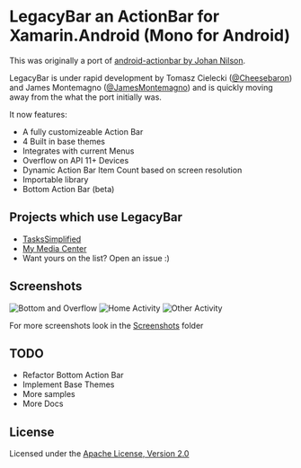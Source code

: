 LegacyBar an ActionBar for Xamarin.Android (Mono for Android)
===================

This was originally a port of [android-actionbar by Johan Nilson](https://github.com/johannilsson/android-actionbar). 

LegacyBar is under rapid development by Tomasz Cielecki ([@Cheesebaron](http://www.twitter.com/Cheesebaron)) and James Montemagno ([@JamesMontemagno](http://www.twitter.com/jamesmontemagno)) and is quickly moving away from the what the port initially was.

It now features:
* A fully customizeable Action Bar
* 4 Built in base themes
* Integrates with current Menus
* Overflow on API 11+ Devices
* Dynamic Action Bar Item Count based on screen resolution
* Importable library
* Bottom Action Bar (beta)

## Projects which use LegacyBar
* [TasksSimplified](https://github.com/jamesmontemagno/TasksSimplified)
* [My Media Center](https://play.google.com/store/apps/details?id=com.ceton.companion)
* Want yours on the list? Open an issue :)

## Screenshots
![Bottom and Overflow](https://raw.github.com/Cheesebaron/LegacyBar/master/Screenshots/BottomAction_Overflow.png)
![Home Activity](https://raw.github.com/Cheesebaron/LegacyBar/master/Screenshots/Home.png)
![Other Activity](https://raw.github.com/Cheesebaron/LegacyBar/master/Screenshots/Other_Activity.png)

For more screenshots look in the [Screenshots](https://github.com/Cheesebaron/LegacyBar/tree/master/Screenshots) folder

## TODO
* Refactor Bottom Action Bar
* Implement Base Themes
* More samples
* More Docs

## License
Licensed under the [Apache License, Version 2.0](http://www.apache.org/licenses/LICENSE-2.0.html)
